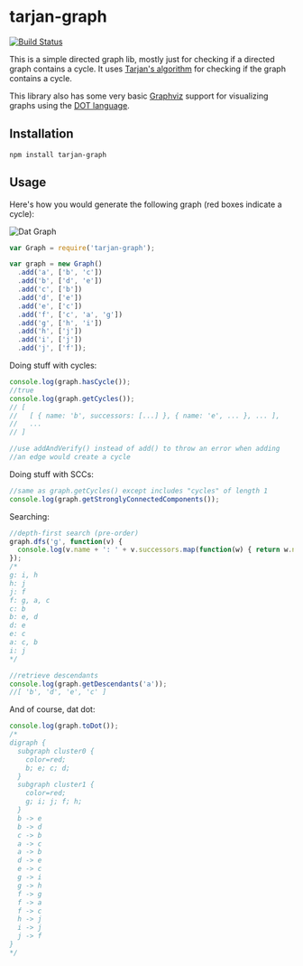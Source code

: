 # tarjan-graph

[![Build Status](https://travis-ci.org/tmont/tarjan-graph.png)](https://travis-ci.org/tmont/tarjan-graph)

This is a simple directed graph lib, mostly just for checking if a
directed graph contains a cycle. It uses 
[Tarjan's algorithm](https://en.wikipedia.org/wiki/Tarjan's_strongly_connected_components_algorithm)
for checking if the graph contains a cycle.

This library also has some very basic [Graphviz](http://www.graphviz.org/) support
for visualizing graphs using the [DOT language](http://www.graphviz.org/doc/info/lang.html).

## Installation
```
npm install tarjan-graph
```

## Usage

Here's how you would generate the following graph (red boxes indicate a cycle):

![Dat Graph](./docs/two-cycles.png)

```javascript
var Graph = require('tarjan-graph');

var graph = new Graph()
  .add('a', ['b', 'c'])
  .add('b', ['d', 'e'])
  .add('c', ['b'])
  .add('d', ['e'])
  .add('e', ['c'])
  .add('f', ['c', 'a', 'g'])
  .add('g', ['h', 'i'])
  .add('h', ['j'])
  .add('i', ['j'])
  .add('j', ['f']);
```

Doing stuff with cycles:

```javascript
console.log(graph.hasCycle()); 
//true
console.log(graph.getCycles());
// [ 
//   [ { name: 'b', successors: [...] }, { name: 'e', ... }, ... ], 
//   ... 
// ]

//use addAndVerify() instead of add() to throw an error when adding
//an edge would create a cycle
```

Doing stuff with SCCs:

```javascript
//same as graph.getCycles() except includes "cycles" of length 1
console.log(graph.getStronglyConnectedComponents());
```

Searching:

```javascript
//depth-first search (pre-order)
graph.dfs('g', function(v) {
  console.log(v.name + ': ' + v.successors.map(function(w) { return w.name; }).join(', '));
});
/*
g: i, h
h: j
j: f
f: g, a, c
c: b
b: e, d
d: e
e: c
a: c, b
i: j
*/

//retrieve descendants
console.log(graph.getDescendants('a')); 
//[ 'b', 'd', 'e', 'c' ]
```

And of course, dat dot:

```javascript
console.log(graph.toDot());
/*
digraph {
  subgraph cluster0 {
    color=red;
    b; e; c; d;
  }
  subgraph cluster1 {
    color=red;
    g; i; j; f; h;
  }
  b -> e
  b -> d
  c -> b
  a -> c
  a -> b
  d -> e
  e -> c
  g -> i
  g -> h
  f -> g
  f -> a
  f -> c
  h -> j
  i -> j
  j -> f
}
*/
```
